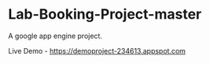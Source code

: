 # Lab-Booking-Project-master
 A google app engine project.
 
 Live Demo - https://demoproject-234613.appspot.com
